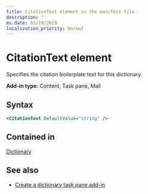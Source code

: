 ```yaml
---
title: CitationText element in the manifest file
description: ''
ms.date: 03/19/2019
localization_priority: Normal
---
```


# CitationText element

Specifies the citation boilerplate text for this dictionary.

**Add-in type:** Content, Task pane, Mail

## Syntax

```XML
<CitationText DefaultValue="string" />
```

## Contained in

[Dictionary](dictionary.md)

## See also

- [Create a dictionary task pane add-in](/office/dev/add-ins/word/dictionary-task-pane-add-ins)
